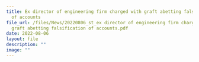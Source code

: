 ```yaml
---
title: Ex director of engineering firm charged with graft abetting falsification
  of accounts
file_url: /files/News/20220806_st_ex director of engineering firm charged with
  graft abetting falsification of accounts.pdf
date: 2022-08-06
layout: file
description: ""
image: ""
---
```

